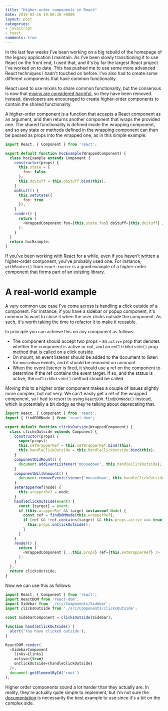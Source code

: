 ```yaml
---
title: "Higher-order components in React"
date: 2019-02-16 19:00:30 +0000
layout: post
categories:
- javascript
- react
comments: true
---
```


In the last few weeks I've been working on a big rebuild of the homepage of the legacy application I maintain. As I've been slowly transitioning it to use React on the front end, I used that, and it's by far the largest React project I've worked on to date. This has pushed me to use some more advanced React techniques I hadn't touched on before. I've also had to create some different components that have common functionality.

React used to use mixins to share common functionality, but the consensus is now that [mixins are considered harmful](https://reactjs.org/blog/2016/07/13/mixins-considered-harmful.html), so they have been removed. Instead, developers are encouraged to create higher-order components to contain the shared functionality.

A higher-order component is a function that accepts a React component as an argument, and then returns another component that wraps the provided one. The shared functionality is defined inside the wrapping component, and so any state or methods defined in the wrapping component can then be passed as props into the wrapped one, as in this simple example:

```javascript
import React, { Component } from 'react';

export default function hocExample(WrappedComponent) {
  class hocExample extends Component {
    constructor(props) {
      this.state = {
        foo: false
      };
      this.doStuff = this.doStuff.bind(this);
    }
    doStuff() {
      this.setState({
        foo: true
      });
    }
    render() {
      return (
        <WrappedComponent foo={this.state.foo} doStuff={this.doStuff} />
      );
    }
  }
  return hocExample;
}
```

If you've been working with React for a while, even if you haven't written a higher-order component, you've probably used one. For instance, `withRouter()` from `react-router` is a good example of a higher-order component that forms part of an existing library.

A real-world example
====================

A very common use case I've come across is handling a click outside of a component. For instance, if you have a sidebar or popup component, it's common to want to close it when the user clicks outside the component. As such, it's worth taking the time to refactor it to make it reusable.

In principle you can achieve this on any component as follows:

* The component should accept two props - an `active` prop that denotes whether the component is active or not, and an `onClickOutside()` prop method that is called on a click outside
* On mount, an event listener should be added to the document to listen for `mousedown` events, and it should be removed on unmount
* When the event listener is fired, it should use a ref on the component to determine if the ref contains the event target. If so, and the status is active, the `onClickOutside()` method should be called

Moving this to a higher order component makes a couple of issues slightly more complex, but not very. We can't easily get a ref of the wrapped component, so I had to resort to using `ReactDOM.findDOMNode()` instead, which is potentially a bit dodgy as they're talking about deprecating that.

```javascript
import React, { Component } from 'react';
import { findDOMNode } from 'react-dom';

export default function clicksOutside(WrappedComponent) {
  class clicksOutside extends Component {
    constructor(props) {
      super(props);
      this.setWrapperRef = this.setWrapperRef.bind(this);
      this.handleClickOutside = this.handleClickOutside.bind(this);
    }
    componentDidMount() {
      document.addEventListener('mousedown', this.handleClickOutside);
    }
    componentWillUnmount() {
      document.removeEventListener('mousedown', this.handleClickOutside);
    }
    setWrapperRef(node) {
      this.wrapperRef = node;
    }
    handleClickOutside(event) {
      const {target} = event;
      if (this.wrapperRef && target instanceof Node) {
        const ref = findDOMNode(this.wrapperRef);
        if (ref && !ref.contains(target) && this.props.active === true) {
          this.props.onClickOutside();
        }
      }
    }
    render() {
      return (
        <WrappedComponent {...this.props} ref={this.setWrapperRef} />
      );
    }
  };
  return clicksOutside;
}
```

Now we can use this as follows:

```javascript
import React, { Component } from 'react';
import ReactDOM from 'react-dom';
import Sidebar from './src/Components/Sidebar';
import clicksOutside from './src/Components/clicksOutside';

const SidebarComponent = clicksOutside(Sidebar);

function handleClickOutside() {
  alert('You have clicked outside');
}

ReactDOM.render(
  <SidebarComponent 
    links={links} 
    active={true} 
    onClickOutside={handleClickOutside} 
  />,
  document.getElementById('root')
);
```

Higher order components sound a lot harder than they actually are. In reality, they're actually quite simple to implement, but I'm not sure the [documentation](https://reactjs.org/docs/higher-order-components.html) is necessarily the best example to use since it's a bit on the complex side.
